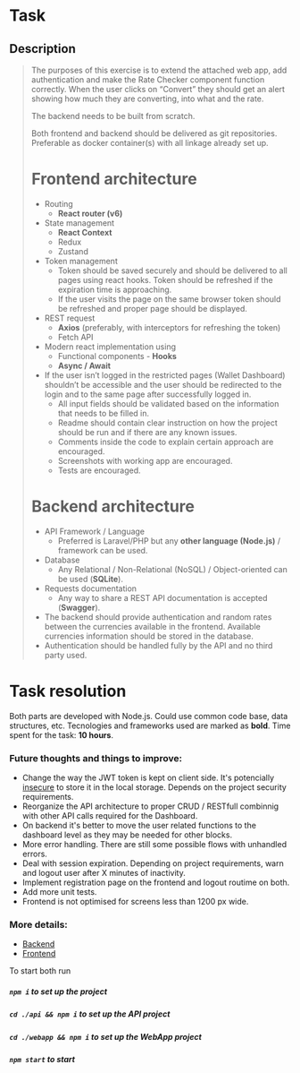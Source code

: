 # Task
## Description 
> The purposes of this exercise is to extend the attached web app, add authentication and make the Rate Checker component function correctly. When the user clicks on “Convert” they should get an alert showing how much they are converting, into what and the rate.
>
> The backend needs to be built from scratch.
>
> Both frontend and backend should be delivered as git repositories. Preferable as docker container(s) with all linkage already set up.
>
> # Frontend architecture
>* Routing
>	* __React router (v6)__
>* State management
>	* __React Context__
>	* Redux
>	* Zustand
>* Token management
>	* Token should be saved securely and should be delivered to all pages using react hooks. Token should be refreshed if the expiration time is approaching.
>	* If the user visits the page on the same browser token should be refreshed and proper page should be displayed.
>* REST request
>	* __Axios__ (preferably, with interceptors for refreshing the token)
> 	* Fetch API
>* Modern react implementation using
>	* Functional components - __Hooks__
>	* __Async / Await__
>* If the user isn’t logged in the restricted pages (Wallet Dashboard) shouldn’t be accessible and the user should be redirected to the login and to the same page after successfully logged in.
>	* All input fields should be validated based on the information that needs to be filled in.
>	* Readme should contain clear instruction on how the project should be run and if there are any known issues.
>	* Comments inside the code to explain certain approach are encouraged.
>	* Screenshots with working app are encouraged.
>	* Tests are encouraged.
>
># Backend architecture
>* API Framework / Language    
>	* Preferred is Laravel/PHP but any __other language (Node.js)__ / framework can be used.
>* Database
>	* Any Relational / Non-Relational (NoSQL) / Object-oriented can be used (__SQLite__).
>* Requests documentation
>	* Any way to share a REST API documentation is accepted (__Swagger__).
>* The backend should provide authentication and random rates between the currencies available in the frontend. Available currencies information should be stored in the database.
>* Authentication should be handled fully by the API and no third party used.

# Task resolution

Both parts are developed with Node.js. Could use common code base, data structures, etc. Tecnologies and frameworks used are marked as __bold__. Time spent for the task: __10 hours__.

### Future thoughts and things to improve:

* Change the way the JWT token is kept on client side. It's potencially [insecure](https://www.rdegges.com/2018/please-stop-using-local-storage/) to store it in the local storage. Depends on the project security requirements.
* Reorganize the API architecture to proper CRUD / RESTfull combinnig with other API calls required for the Dashboard.
* On backend it's better to move the user related functions to the dashboard level as they may be needed for other blocks.
* More error handling. There are still some possible flows with unhandled errors.
* Deal with session expiration. Depending on project requirements, warn and logout user after X minutes of inactivity.
* Implement registration page on the frontend and logout routime on both.
* Add more unit tests.
* Frontend is not optimised for screens less than 1200 px wide.

### More details:
* [Backend](api/)
* [Frontend](webapp/)

To start both run
##### `npm i` to set up the project
##### `cd ./api && npm i` to set up the API project
##### `cd ./webapp && npm i` to set up the WebApp project
##### `npm start` to start

